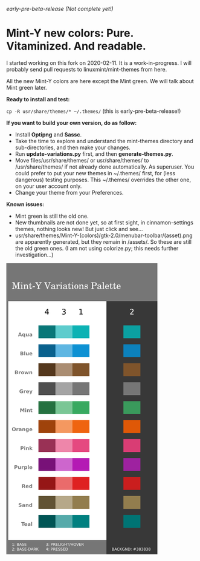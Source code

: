 *early-pre-beta-release (Not complete yet!)*
# Mint-Y new colors: Pure. Vitaminized. And readable.

I started working on this fork on 2020-02-11. It is a work-in-progress. I will probably send pull requests to linuxmint/mint-themes from here.

All the new Mint-Y colors are here except the Mint green. We will talk about Mint green later.

**Ready to install and test:**

`cp -R usr/share/themes/* ~/.themes/` (this is early-pre-beta-release!)

**If you want to build your own version, do as follow:**

  * Install **Optipng** and **Sassc**.
  * Take the time to explore and understand the mint-themes directory and sub-directories, and then make your changes.
  * Run **update-variations.py** first, and then **generate-themes.py**.
  * Move files/usr/share/themes/ or usr/share/themes/ to /usr/share/themes/ if not already done automatically. As superuser. You could prefer to put your new themes in ~/.themes/ first, for (less dangerous) testing purposes. This ~/.themes/ overrides the other one, on your user account only.
  * Change your theme from your Preferences.

**Known issues:**

  * Mint green is still the old one.
  * New thumbnails are not done yet, so at first sight, in cinnamon-settings themes, nothing looks new! But just click and see...
  * usr/share/themes/Mint-Y-(colors)/gtk-2.0/menubar-toolbar/(asset).png are apparently generated, but they remain in /assets/. So these are still the old green ones. (I am not using colorize.py; this needs further investigation...)

![Mint-Y-Variations-Pal-1a-10-LR.png preview](Mint-Y-Colors/Mint-Y-Variations-Pal-1a-10-LR.png)
